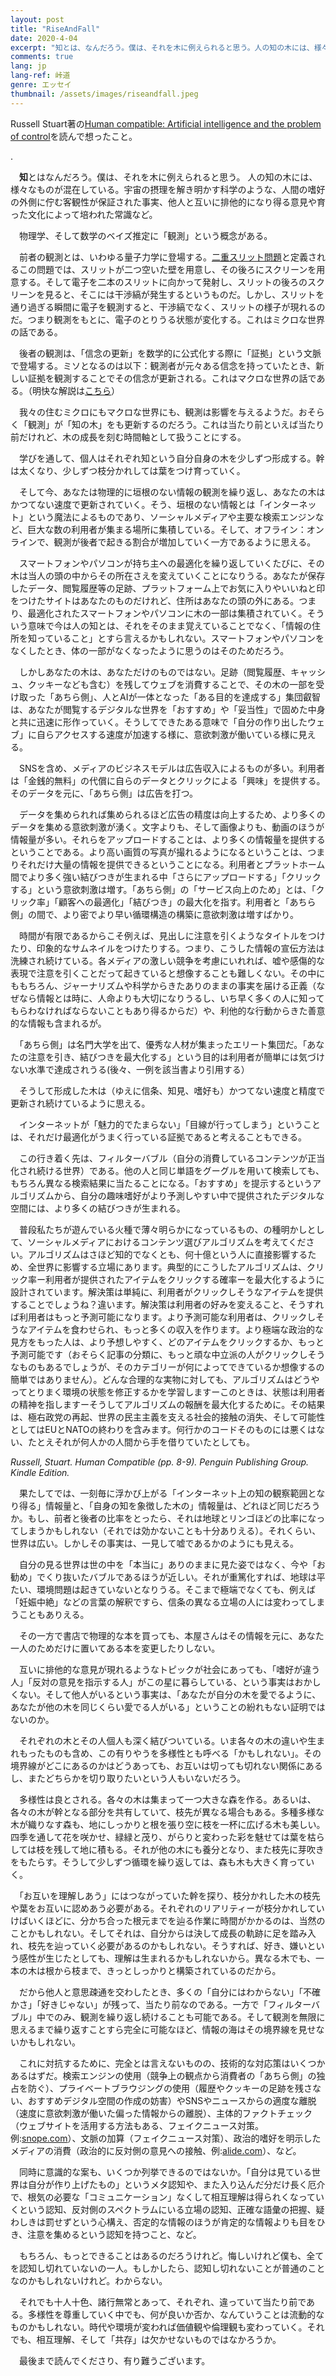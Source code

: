 ```yaml
---
layout: post
title: "RiseAndFall"
date: 2020-4-04
excerpt: "知とは、なんだろう。僕は、それを木に例えられると思う。人の知の木には、様々なものが混在している。宇宙の摂理を解き明かす科学のような、人間の嗜好の外側に佇む客観性が保証された事実、他人と互いに排他的になり得る意見や育った文化によって培われた常識など。"
comments: true
lang: jp
lang-ref: 峠道
genre: エッセイ
thumbnail: /assets/images/riseandfall.jpeg
---
```


Russell Stuart著の[Human compatible: Artificial intelligence and the problem of control](https://www.amazon.com/Human-Compatible-Artificial-Intelligence-Problem-ebook/dp/B07N5J5FTS)を読んで想ったこと。

.

　**知**とはなんだろう。僕は、それを木に例えられると思う。
人の知の木には、様々なものが混在している。宇宙の摂理を解き明かす科学のような、人間の嗜好の外側に佇む客観性が保証された事実、他人と互いに排他的になり得る意見や育った文化によって培われた常識など。

　物理学、そして数学のベイズ推定に「観測」という概念がある。

　前者の観測とは、いわゆる量子力学に登場する。[二重スリット問題](https://www.youtube.com/watch?v=vnJre6NzlOQ)と定義されるこの問題では、スリットが二つ空いた壁を用意し、その後ろにスクリーンを用意する。そして電子を二本のスリットに向かって発射し、スリットの後ろのスクリーンを見ると、そこには干渉縞が発生するというものだ。しかし、スリットを通り過ぎる瞬間に電子を観測すると、干渉縞でなく、スリットの様子が現れるのだ。つまり観測をもとに、電子のとりうる状態が変化する。これはミクロな世界の話である。

　後者の観測は、「信念の更新」を数学的に公式化する際に「証拠」という文脈で登場する。ミソとなるのは以下：観測者が元々ある信念を持っていたとき、新しい証拠を観測することでその信念が更新される。これはマクロな世界の話である。（明快な解説は[こちら](https://youtu.be/HZGCoVF3YvM)）

　我々の住むミクロにもマクロな世界にも、観測は影響を与えるようだ。おそらく「観測」が「知の木」をも更新するのだろう。これは当たり前といえば当たり前だけれど、木の成長を刻む時間軸として扱うことにする。

　学びを通して、個人はそれぞれ知という自分自身の木を少しずつ形成する。幹は太くなり、少しずつ枝分かれしては葉をつけ育っていく。

　そして今、あなたは物理的に垣根のない情報の観測を繰り返し、あなたの木はかつてない速度で更新されていく。そう、垣根のない情報とは「インターネット」という魔法によるものであり、ソーシャルメディアや主要な検索エンジンなど、巨大な数の利用者が集まる場所に集積している。そして、オフライン：オンラインで、観測が後者で起きる割合が増加していく一方であるように思える。

　スマートフォンやパソコンが持ち主への最適化を繰り返していくたびに、その木は当人の頭の中からその所在さえを変えていくことになりうる。あなたが保存したデータ、閲覧履歴等の足跡、プラットフォーム上でお気に入りやいいねと印をつけたサイトはあなたのものだけれど、住所はあなたの頭の外にある。つまり、最適化されたスマートフォンやパソコンに木の一部は集積されていく。そういう意味で今は人の知とは、それをそのまま覚えていることでなく、「情報の住所を知っていること」とすら言えるかもしれない。スマートフォンやパソコンをなくしたとき、体の一部がなくなったように思うのはそのためだろう。

　しかしあなたの木は、あなただけのものではない。足跡（閲覧履歴、キャッシュ、クッキーなども含む）を残してウェブを消費することで、その木の一部を受け取った「あちら側」、人とAIが一体となった「ある目的を達成する」集団叡智は、あなたが閲覧するデジタルな世界を「おすすめ」や「妥当性」で固めた中身と共に迅速に形作っていく。そうしてできたある意味で「自分の作り出したウェブ」に自らアクセスする速度が加速する様に、意欲刺激が働いている様に見える。

　SNSを含め、メディアのビジネスモデルは広告収入によるものが多い。利用者は「金銭的無料」の代償に自らのデータとクリックによる「興味」を提供する。そのデータを元に、「あちら側」は広告を打つ。

　データを集められれば集められるほど広告の精度は向上するため、より多くのデータを集める意欲刺激が湧く。文字よりも、そして画像よりも、動画のほうが情報量が多い。それらをアップロードすることは、より多くの情報量を提供するということである。より高い画質の写真が撮れるようになるということは、つまりそれだけ大量の情報を提供できるということになる。利用者とプラットホーム間でより多く強い結びつきが生まれる中「さらにアップロードする」「クリックする」という意欲刺激は増す。「あちら側」の「サービス向上のため」とは、「クリック率」「顧客への最適化」「結びつき」の最大化を指す。利用者と「あちら側」の間で、より密でより早い循環構造の構築に意欲刺激は増すばかり。

　時間が有限であるからこそ例えば、見出しに注意を引くようなタイトルをつけたり、印象的なサムネイルをつけたりする。つまり、こうした情報の宣伝方法は洗練され続けている。各メディアの激しい競争を考慮にいれれば、嘘や感傷的な表現で注意を引くことだって起きていると想像することも難しくない。その中にももちろん、ジャーナリズムや科学からきたありのままの事実を届ける正義（なぜなら情報とは時に、人命よりも大切になりうるし、いち早く多くの人に知ってもらわなければならないこともあり得るからだ）や、利他的な行動からきた善意的な情報も含まれるが。

　「あちら側」は名門大学を出て、優秀な人材が集まったエリート集団だ。「あなたの注意を引き、結びつきを最大化する」という目的は利用者が簡単には気づけない水準で達成されうる(後々、一例を該当書より引用する）

　そうして形成した木は（ゆえに信条、知見、嗜好も）かつてない速度と精度で更新され続けているように思える。

　インターネットが「魅力的でたまらない」「目線が行ってしまう」ということは、それだけ最適化がうまく行っている証拠であると考えることもできる。

　この行き着く先は、フィルターバブル（自分の消費しているコンテンツが正当化され続ける世界）である。他の人と同じ単語をグーグルを用いて検索しても、もちろん異なる検索結果に当たることになる。「おすすめ」を提示するというアルゴリズムから、自分の趣味嗜好がより予測しやすい中で提供されたデジタルな空間には、より多くの結びつきが生まれる。

　普段私たちが遊んでいる火種で薄々明らかになっているもの、の種明かしとして、ソーシャルメディアにおけるコンテンツ選びアルゴリズムを考えてください。アルゴリズムはさほど知的でなくとも、何十億という人に直接影響するため、全世界に影響する立場にあります。典型的にこうしたアルゴリズムは、クリック率ー利用者が提供されたアイテムをクリックする確率ーを最大化するように設計されています。解決策は単純に、利用者がクリックしそうなアイテムを提供することでしょうね？違います。解決策は利用者の好みを変えること、そうすれば利用者はもっと予測可能になります。より予測可能な利用者は、クリックしそうなアイテムを食わせられ、もっと多くの収入を作ります。より極端な政治的な見方をもった人は、より予想しやすく、どのアイテムをクリックするか、もっと予測可能です（おそらく記事の分類に、もっと頑な中立派の人がクリックしそうなものもあるでしょうが、そのカテゴリーが何によってできているか想像するの簡単ではありません）。どんな合理的な実物に対しても、アルゴリズムはどうやってとりまく環境の状態を修正するかを学習しますーこのときは、状態は利用者の精神を指しますーそうしてアルゴリズムの報酬を最大化するために。その結果は、極右政党の再起、世界の民主主義を支える社会的接触の消失、そして可能性としてはEUとNATOの終わりを含みます。何行かのコードそのものには悪くはない、たとえそれが何人かの人間から手を借りていたとしても。

_Russell, Stuart. Human Compatible (pp. 8-9). Penguin Publishing Group. Kindle Edition._

　果たしてでは、一刻毎に浮かび上がる「インターネット上の知の観察範囲となり得る」情報量と、「自身の知を象徴した木の」情報量は、どれほど同じだろうか。もし、前者と後者の比率をとったら、それは地球とリンゴほどの比率になってしまうかもしれない（それでは効かないことも十分ありえる）。それくらい、世界は広い。しかしその事実は、一見して嘘であるかのようにも見える。

　自分の見る世界は世の中を「本当に」ありのままに見た姿ではなく、今や「お勧め」でくり抜いたバブルであるほうが近しい。それが重篤化すれば、地球は平たい、環境問題は起きていないとなりうる。そこまで極端でなくても、例えば「妊娠中絶」などの言葉の解釈ですら、信条の異なる立場の人には変わってしまうこともありえる。

　その一方で書店で物理的な本を買っても、本屋さんはその情報を元に、あなた一人のためだけに置いてある本を変更したりしない。

　互いに排他的な意見が現れるようなトピックが社会にあっても、「嗜好が違う人」「反対の意見を指示する人」がこの星に暮らしている、という事実はおかしくない。そして他人がいるという事実は、「あなたが自分の木を愛でるように、あなたが他の木を同じくらい愛でる人がいる」ということの紛れもない証明ではないのか。

　それぞれの木とその人個人も深く結びついている。いま各々の木の違いや生まれもったものも含め、この有りやうを多様性とも呼べる「かもしれない」。その境界線がどこにあるのかはどうあっても、お互いは切っても切れない関係にあるし、またどちらかを切り取りたいという人もいないだろう。

　多様性は良とされる。各々の木は集まって一つ大きな森を作る。あるいは、各々の木が幹となる部分を共有していて、枝先が異なる場合もある。多種多様な木が織りなす森も、地にしっかりと根を張り空に枝を一杯に広げる木も美しい。四季を通して花を咲かせ、緑緑と茂り、がらりと変わった彩を魅せては葉を枯らしては枝を残して地に積もる。それが他の木にも養分となり、また枝先に芽吹きをもたらす。そうして少しずつ循環を繰り返しては、森も木も大きく育っていく。

　「お互いを理解しあう」にはつながっていた幹を探り、枝分かれした木の枝先や葉をお互いに認めあう必要がある。それぞれのリアリティーが枝分かれしていけばいくほどに、分かち合った根元までを辿る作業に時間がかかるのは、当然のことかもしれない。そしてそれは、自分からは決して成長の軌跡に足を踏み入れ、枝先を辿っていく必要があるのかもしれない。そうすれば、好き、嫌いという感性が生じたとしても、理解は生まれるかもしれないから。異なる木でも、一本の木は根から枝まで、きっとしっかりと構築されているのだから。

　だから他人と意思疎通を交わしたとき、多くの「自分にはわからない」「不確かさ」「好きじゃない」が残って、当たり前なのである。一方で「フィルターバブル」中でのみ、観測を繰り返し続けることも可能である。そして観測を無限に思えるまで繰り返すことすら完全に可能なほど、情報の海はその境界線を見せないかもしれない。

　これに対抗するために、完全とは言えないものの、技術的な対応策はいくつかあるはずだ。検索エンジンの使用（競争上の観点から消費者の「あちら側」の独占を防ぐ）、プライベートブラウジングの使用（履歴やクッキーの足跡を残さない、おすすめデジタル空間の作成の妨害）やSNSやニュースからの適度な離脱（速度に意欲刺激が働いた偏った情報からの離脱）、主体的ファクトチェック（ウェブサイトを活用する方法もある、フェイクニュース対策。例:[snope.com](https://www.snopes.com/)）、文脈の加算（フェイクニュース対策）、政治的嗜好を明示したメディアの消費（政治的に反対側の意見への接触、例:[alide.com](https://www.allsides.com/unbiased-balanced-news)）、など。

　同時に意識的な案も、いくつか列挙できるのではないか。「自分は見ている世界は自分が作り上げたもの」というメタ認知や、また入り込んだ分だけ長く厄介で、根気の必要な「コミュニケーション」なくして相互理解は得られくなっていくという認知、反対側のスペクトラムにいる立場の認知、正確な語彙の把握、疑わしきは罰せずという心構え、否定的な情報のほうが肯定的な情報よりも目をひき、注意を集めるという認知を持つこと、など。

　もちろん、もっとできることはあるのだろうけれど。悔しいけれど僕も、全てを認知し切れていないの一人。もしかしたら、認知し切れないことが普通のことなのかもしれないけれど。わからない。

　それでも十人十色、諸行無常とあって、それぞれ、違っていて当たり前である。多様性を尊重していく中でも、何が良いか否か、なんていうことは流動的なものかもしれない。時代や環境が変われば価値観や倫理観も変わっていく。それでも、相互理解、そして「共存」は欠かせないものではなかろうか。

　最後まで読んでくださり、有り難うございます。

